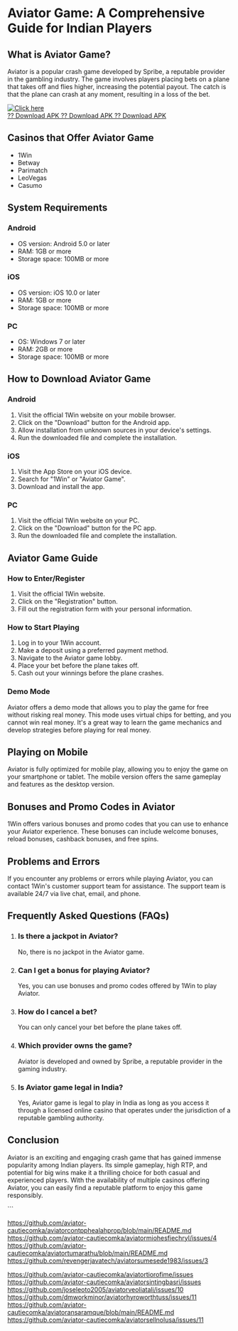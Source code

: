 # Aviator Game: A Comprehensive Guide for Indian Players

## What is Aviator Game?

Aviator is a popular crash game developed by Spribe, a reputable
provider in the gambling industry. The game involves players placing
bets on a plane that takes off and flies higher, increasing the
potential payout. The catch is that the plane can crash at any moment,
resulting in a loss of the bet.

[![Click
here](https://readscoops.com/wp-content/uploads/2023/03/Readscoop-aviator-1-1.jpg)](https://traff.sbs/deff)\
[?? Download APK ?? Download APK ?? Download
APK](https://traff.sbs/deff)

## Casinos that Offer Aviator Game

-   1Win
-   Betway
-   Parimatch
-   LeoVegas
-   Casumo

## System Requirements

### Android

-   OS version: Android 5.0 or later
-   RAM: 1GB or more
-   Storage space: 100MB or more

### iOS

-   OS version: iOS 10.0 or later
-   RAM: 1GB or more
-   Storage space: 100MB or more

### PC

-   OS: Windows 7 or later
-   RAM: 2GB or more
-   Storage space: 100MB or more

## How to Download Aviator Game

### Android

1.  Visit the official 1Win website on your mobile browser.
2.  Click on the "Download" button for the Android app.
3.  Allow installation from unknown sources in your device\'s settings.
4.  Run the downloaded file and complete the installation.

### iOS

1.  Visit the App Store on your iOS device.
2.  Search for "1Win" or "Aviator Game".
3.  Download and install the app.

### PC

1.  Visit the official 1Win website on your PC.
2.  Click on the "Download" button for the PC app.
3.  Run the downloaded file and complete the installation.

## Aviator Game Guide

### How to Enter/Register

1.  Visit the official 1Win website.
2.  Click on the "Registration" button.
3.  Fill out the registration form with your personal information.

### How to Start Playing

1.  Log in to your 1Win account.
2.  Make a deposit using a preferred payment method.
3.  Navigate to the Aviator game lobby.
4.  Place your bet before the plane takes off.
5.  Cash out your winnings before the plane crashes.

### Demo Mode

Aviator offers a demo mode that allows you to play the game for free
without risking real money. This mode uses virtual chips for betting,
and you cannot win real money. It\'s a great way to learn the game
mechanics and develop strategies before playing for real money.

## Playing on Mobile

Aviator is fully optimized for mobile play, allowing you to enjoy the
game on your smartphone or tablet. The mobile version offers the same
gameplay and features as the desktop version.

## Bonuses and Promo Codes in Aviator

1Win offers various bonuses and promo codes that you can use to enhance
your Aviator experience. These bonuses can include welcome bonuses,
reload bonuses, cashback bonuses, and free spins.

## Problems and Errors

If you encounter any problems or errors while playing Aviator, you can
contact 1Win\'s customer support team for assistance. The support team
is available 24/7 via live chat, email, and phone.

## Frequently Asked Questions (FAQs)

1.  ### Is there a jackpot in Aviator?

    No, there is no jackpot in the Aviator game.

2.  ### Can I get a bonus for playing Aviator?

    Yes, you can use bonuses and promo codes offered by 1Win to play
    Aviator.

3.  ### How do I cancel a bet?

    You can only cancel your bet before the plane takes off.

4.  ### Which provider owns the game?

    Aviator is developed and owned by Spribe, a reputable provider in
    the gaming industry.

5.  ### Is Aviator game legal in India?

    Yes, Aviator game is legal to play in India as long as you access it
    through a licensed online casino that operates under the
    jurisdiction of a reputable gambling authority.

## Conclusion

Aviator is an exciting and engaging crash game that has gained immense
popularity among Indian players. Its simple gameplay, high RTP, and
potential for big wins make it a thrilling choice for both casual and
experienced players. With the availability of multiple casinos offering
Aviator, you can easily find a reputable platform to enjoy this game
responsibly.

\`\`\`




https://github.com/aviator-cautiecomka/aviatorcontpphealahprop/blob/main/README.md
https://github.com/aviator-cautiecomka/aviatormiohesfiechryl/issues/4
https://github.com/aviator-cautiecomka/aviatortumarathu/blob/main/README.md
https://github.com/revengerjavatech/aviatorsumesede1983/issues/3

https://github.com/aviator-cautiecomka/aviatortiorofime/issues
https://github.com/aviator-cautiecomka/aviatorsintingbasri/issues
https://github.com/joseleoto2005/aviatorveoliatali/issues/10
https://github.com/dmworkminor/aviatorhyroworthtuss/issues/11
https://github.com/aviator-cautiecomka/aviatoransaramque/blob/main/README.md
https://github.com/aviator-cautiecomka/aviatorsellnolusa/issues/11
